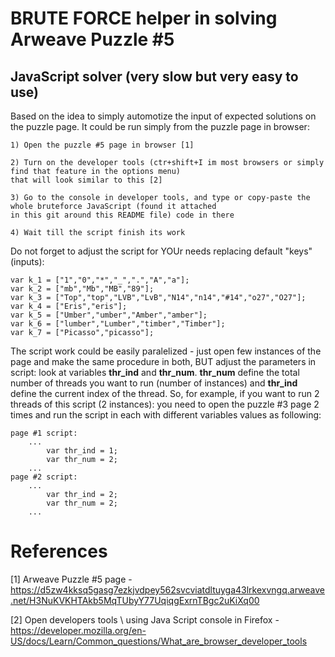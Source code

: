 # BRUTE FORCE helper in solving Arweave Puzzle #5

## JavaScript solver (very slow but very easy to use)

Based on the idea to simply automotize the input of expected solutions on the puzzle page. It could be run simply from the puzzle page in browser:
```
1) Open the puzzle #5 page in browser [1]

2) Turn on the developer tools (ctr+shift+I im most browsers or simply find that feature in the options menu) 
that will look similar to this [2]

3) Go to the console in developer tools, and type or copy-paste the whole bruteforce JavaScript (found it attached
in this git around this README file) code in there

4) Wait till the script finish its work
```

Do not forget to adjust the script for YOUr needs replacing default "keys" (inputs):

```
var k_1 = ["1","0","*","_",".","A","a"];  
var k_2 = ["mb","Mb","MB","89"];
var k_3 = ["Top","top","LVB","LvB","N14","n14","#14","o27","O27"];
var k_4 = ["Eris","eris"];
var k_5 = ["Umber","umber","Amber","amber"];
var k_6 = ["lumber","Lumber","timber","Timber"];
var k_7 = ["Picasso","picasso"];
```

The script work could be easily paralelized - just open few instances of the page and make the same procedure in both, BUT adjust the parameters in script: look at variables **thr_ind** and **thr_num**.
**thr_num** define the total number of threads you want to run (number of instances) and **thr_ind** define the current index of the thread. So, for example, if you want to run 2 threads of this script (2 instances): you need to open the puzzle #3 page 2 times and run the script in each with different variables values as following:
```
page #1 script:
    ...
        var thr_ind = 1;
        var thr_num = 2;   
    ...
page #2 script:
    ...
        var thr_ind = 2;
        var thr_num = 2;   
    ...
```

# References
[1] Arweave Puzzle #5 page - https://d5zw4kksq5gasg7ezkjvdpey562svcviatdltuyga43lrkexvngq.arweave.net/H3NuKVKHTAkb5MqTUbyY77UqiqgExrnTBgc2uKiXq00

[2] Open developers tools \ using Java Script console in Firefox - https://developer.mozilla.org/en-US/docs/Learn/Common_questions/What_are_browser_developer_tools
